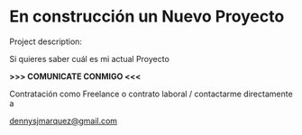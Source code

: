 # En construcción un Nuevo Proyecto #

Project description:
      
Si quieres saber cuál es mi actual Proyecto 
      
 **>>> COMUNICATE CONMIGO <<<**

  Contratación como Freelance o contrato laboral / contactarme directamente a 
      
  dennysjmarquez@gmail.com
